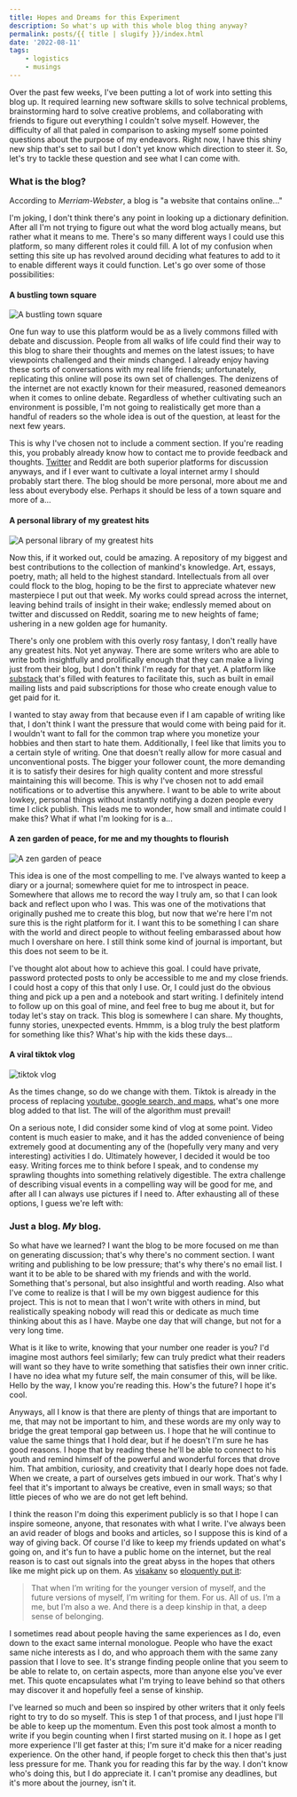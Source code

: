 ```yaml
---
title: Hopes and Dreams for this Experiment
description: So what's up with this whole blog thing anyway?
permalink: posts/{{ title | slugify }}/index.html
date: '2022-08-11'
tags: 
    - logistics
    - musings
---
```


Over the past few weeks, I've been putting a lot of work into setting this blog up. It required learning new software skills to solve technical problems, brainstorming hard to solve creative problems, and collaborating with friends to figure out everything I couldn't solve myself. However, the difficulty of all that paled in comparison to asking myself some pointed questions about the purpose of my endeavors. Right now, I have this shiny new ship that's set to sail but I don't yet know which direction to steer it. So, let's try to tackle these question and see what I can come with.

### What is the blog?

According to _Merriam-Webster_, a blog is "a website that contains online..."

I'm joking, I don't think there's any point in looking up a dictionary definition. After all I'm not trying to figure out what the word blog actually means, but rather what it means to me. There's so many different ways I could use this platform, so many different roles it could fill. A lot of my confusion when setting this site up has revolved around deciding what features to add to it to enable different ways it could function. Let's go over some of those possibilities:

#### A bustling town square

![A bustling town square](https://www.touropia.com/gfx/d/city-squares-around-the-world/plaza_mayor.jpg)

One fun way to use this platform would be as a lively commons filled with debate and discussion. People from all walks of life could find their way to this blog to share their thoughts and memes on the latest issues; to have viewpoints challenged and their minds changed. I already enjoy having these sorts of conversations with my real life friends; unfortunately, replicating this online will pose its own set of challenges. The denizens of the internet are not exactly known for their measured, reasoned demeanors when it comes to online debate. Regardless of whether cultivating such an environment is possible, I'm not going to realistically get more than a handful of readers so the whole idea is out of the question, at least for the next few years.

This is why I've chosen not to include a comment section. If you're reading this, you probably already know how to contact me to provide feedback and thoughts. [Twitter](https://twitter.com/saamoz812) and Reddit are both superior platforms for discussion anyways, and if I ever want to cultivate a loyal internet army I should probably start there. The blog should be more personal, more about me and less about everybody else. Perhaps it should be less of a town square and more of a...

#### A personal library of my greatest hits

![A personal library of my greatest hits](https://listverse.com/wp-content/uploads/2016/12/6-Clementinum-prague.jpg)

Now this, if it worked out, could be amazing. A repository of my biggest and best contributions to the collection of mankind's knowledge. Art, essays, poetry, math; all held to the highest standard. Intellectuals from all over could flock to the blog, hoping to be the first to appreciate whatever new masterpiece I put out that week. My works could spread across the internet, leaving behind trails of insight in their wake; endlessly memed about on twitter and discussed on Reddit, soaring me to new heights of fame; ushering in a new golden age for humanity.

There's only one problem with this overly rosy fantasy, I don't really have any greatest hits. Not yet anyway. There are some writers who are able to write both insightfully and prolifically enough that they can make a living just from their blog, but I don't think I'm ready for that yet. A platform like [substack](www.substack.com) that's filled with features to facilitate this, such as built in email mailing lists and paid subscriptions for those who create enough value to get paid for it. 

I wanted to stay away from that because even if I am capable of writing like that, I don't think I want the pressure that would come with being paid for it. I wouldn't want to fall for the common trap where you monetize your hobbies and then start to hate them. Additionally, I feel like that limits you to a certain style of writing. One that doesn't really allow for more casual and unconventional posts. The bigger your follower count, the more demanding it is to satisfy their desires for high quality content and more stressful maintaining this will become. This is why I've chosen not to add email notifications or to advertise this anywhere. I want to be able to write about lowkey, personal things without instantly notifying a dozen people every time I click publish. This leads me to wonder, how small and intimate could I make this? What if what I'm looking for is a...

#### A zen garden of peace, for me and my thoughts to flourish

![A zen garden of peace](https://photos.tpn.to/ko/ji/pj/ss/800x450.jpg)

This idea is one of the most compelling to me. I've always wanted to keep a diary or a journal; somewhere quiet for me to introspect in peace. Somewhere that allows me to record the way I truly am, so that I can look back and reflect upon who I was. This was one of the motivations that originally pushed me to create this blog, but now that we're here I'm not sure this is the right platform for it. I want this to be something I can share with the world and direct people to without feeling embarassed about how much I overshare on here. I still think some kind of journal is important, but this does not seem to be it.

I've thought alot about how to achieve this goal. I could have private, password protected posts to only be accessible to me and my close friends. I could host a copy of this that only I use. Or, I could just do the obvious thing and pick up a pen and a notebook and start writing. I definitely intend to follow up on this goal of mine, and feel free to bug me about it, but for today let's stay on track. This blog is somewhere I can share. My thoughts, funny stories, unexpected events. Hmmm, is a blog truly the best platform for something like this? What's hip with the kids these days...

#### A viral tiktok vlog

![tiktok vlog](https://i.insider.com/61375f51eedea900193d517a?width=700)

As the times change, so do we change with them. Tiktok is already in the process of replacing [youtube, google search, and maps](https://www.businessinsider.com/nearly-half-genz-use-tiktok-instagram-over-google-search-2022-7), what's one more blog added to that list. The will of the algorithm must prevail!

On a serious note, I did consider some kind of vlog at some point. Video content is much easier to make, and it has the added convenience of being extremely good at documenting any of the (hopefully very many and very interesting) activities I do. Ultimately however, I decided it would be too easy. Writing forces me to think before I speak, and to condense my sprawling thoughts into something relatively digestible. The extra challenge of describing visual events in a compelling way will be good for me, and after all I can always use pictures if I need to. After exhausting all of these options, I guess we're left with:

### Just a blog. _My_ blog.

So what have we learned? I want the blog to be more focused on me than on generating discussion; that's why there's no comment section. I want writing and publishing to be low pressure; that's why there's no email list. I want it to be able to be shared with my friends and with the world. Something that's personal, but also insightful and worth reading. Also what I've come to realize is that I will be my own biggest audience for this project. This is not to mean that I won't write with others in mind, but realistically speaking nobody will read this or dedicate as much time thinking about this as I have. Maybe one day that will change, but not for a very long time.

What is it like to write, knowing that your number one reader is you? I'd imagine most authors feel similarly; few can truly predict what their readers will want so they have to write something that satisfies their own inner critic. I have no idea what my future self, the main consumer of this, will be like. Hello by the way, I know you're reading this. How's the future? I hope it's cool. 

Anyways, all I know is that there are plenty of things that are important to me, that may not be important to him, and these words are my only way to bridge the great temporal gap between us. I hope that he will continue to value the same things that I hold dear, but if he doesn't I'm sure he has good reasons. I hope that by reading these he'll be able to connect to his youth and remind himself of the powerful and wonderful forces that drove him. That ambition, curiosity, and creativity that I dearly hope does not fade. When we create, a part of ourselves gets imbued in our work. That's why I feel that it's important to always be creative, even in small ways; so that little pieces of who we are do not get left behind.

I think the reason I'm doing this experiment publicly is so that I hope I can inspire someone, anyone, that resonates with what I write. I've always been an avid reader of blogs and books and articles, so I suppose this is kind of a way of giving back. Of course I'd like to keep my friends updated on what's going on, and it's fun to have a public home on the internet, but the real reason is to cast out signals into the great abyss in the hopes that others like me might pick up on them. As [visakanv](https://twitter.com/visakanv) so [eloquently put it](https://visakanv.substack.com/p/we-were-voyagers):

> That when I’m writing for the younger version of myself, and the future versions of myself, I’m writing for them. For us. All of us. I’m a me, but I’m also a we. And there is a deep kinship in that, a deep sense of belonging.

I sometimes read about people having the same experiences as I do, even down to the exact same internal monologue. People who have the exact same niche interests as I do, and who approach them with the same zany passion that I love to see. It's strange finding people online that you seem to be able to relate to, on certain aspects, more than anyone else you've ever met. This quote encapsulates what I'm trying to leave behind so that others may discover it and hopefully feel a sense of kinship.

I've learned so much and been so inspired by other writers that it only feels right to try to do so myself. This is step 1 of that process, and I just hope I'll be able to keep up the momentum. Even this post took almost a month to write if you begin counting when I first started musing on it. I hope as I get more experience I'll get faster at this; I'm sure it'd make for a nicer reading experience. On the other hand, if people forget to check this then that's just less pressure for me. Thank you for reading this far by the way. I don't know who's doing this, but I do appreciate it. I can't promise any deadlines, but it's more about the journey, isn't it.
